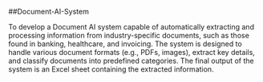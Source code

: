 ##Document-AI-System

To develop a Document AI system capable of automatically extracting and processing information from industry-specific documents, such as those found in banking, healthcare, and invoicing. The system is designed to handle various document formats (e.g., PDFs, images), extract key details, and classify documents into predefined categories. The final output of the system is an Excel sheet containing the extracted information.
